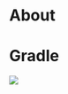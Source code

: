 # About

# Gradle
[![](https://jitpack.io/v/zj565061763/stickyview.svg)](https://jitpack.io/#zj565061763/stickyview)